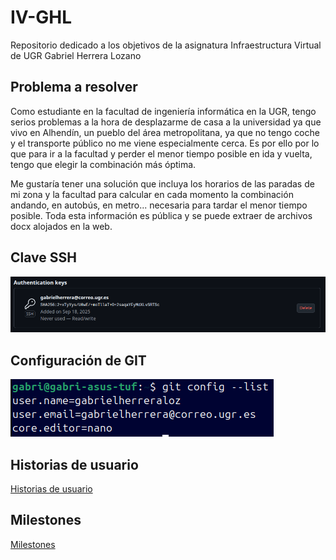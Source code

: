 # IV-GHL
Repositorio dedicado a los objetivos de la asignatura Infraestructura Virtual de UGR
Gabriel Herrera Lozano

## Problema a resolver
Como estudiante en la facultad de ingeniería informática en la UGR, tengo serios problemas a la hora de desplazarme de casa a la universidad ya que vivo en Alhendín, un pueblo del área metropolitana, ya que no tengo coche y el transporte público no me viene especialmente cerca. Es por ello por lo que para ir a la facultad y perder el menor tiempo posible en ida y vuelta, tengo que elegir la combinación más óptima. 

Me gustaría tener una solución que incluya los horarios de las paradas de mi zona y la facultad para calcular en cada momento la combinación andando, en autobús, en metro... necesaria para tardar el menor tiempo posible. Toda esta información es pública y se puede extraer de archivos docx alojados en la web.


## Clave SSH
![](https://github.com/gabrielherreraloz/IV-GHL/blob/main/img/Clave-SSH.png?raw=true)

## Configuración de GIT
![](https://github.com/gabrielherreraloz/IV-GHL/blob/main/img/Conf-GIT.png?raw=true)

## Historias de usuario
[Historias de usuario]()

## Milestones
[Milestones]()
